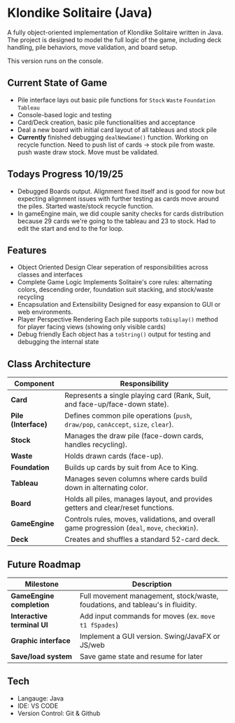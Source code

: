 # Klondike Solitaire (Java)
A fully object-oriented implementation of Klondike Solitaire written in Java. 
The project is designed to model the full logic of the game, including deck handling, 
pile behaviors, move validation, and board setup. 

This version runs on the console. 

## Current State of Game
- Pile interface lays out basic pile functions for `Stock` `Waste` `Foundation` `Tableau`
- Console-based logic and testing
- Card/Deck creation, basic pile functionalities and acceptance
- Deal a new board with initial card layout of all tableaus and stock pile
- **Currently** finished debugging `dealNewGame()` function. Working on recycle function.
Need to push list of cards -> stock pile from waste. push waste draw stock. Move must 
be validated. 

## Todays Progress 10/19/25
- Debugged Boards output. Alignment fixed itself and is good for now but expecting alignment issues with further testing
as cards move around the piles. Started waste/stock recycle function. 
- In gameEngine main, we did couple sanity checks for cards distribution because 29
cards we're going to the tableau and 23 to stock. Had to edit the start and end to the for loop. 

## Features
- Object Oriented Design
Clear seperation of responsibilities across classes and interfaces
- Complete Game Logic
Implements Solitaire's core rules: alternating colors, descending order, foundation suit stacking,
and stock/waste recycling
- Encapsulation and Extensibility
Designed for easy expansion to GUI or web environments.
- Player Perspective Rendering
Each pile supports `toDisplay()` method for player facing views (showing only visible cards)
- Debug friendly
Each object has a `toString()` output for testing and debugging the internal state

## Class Architecture
| **Component** | **Responsibility** |
|----------------|--------------------|
| **Card** | Represents a single playing card (Rank, Suit, and face-up/face-down state). |
| **Pile (Interface)** | Defines common pile operations (`push`, `draw/pop`, `canAccept`, `size`, `clear`). |
| **Stock** | Manages the draw pile (face-down cards, handles recycling). |
| **Waste** | Holds drawn cards (face-up). |
| **Foundation** | Builds up cards by suit from Ace to King. |
| **Tableau** | Manages seven columns where cards build down in alternating color. |
| **Board** | Holds all piles, manages layout, and provides getters and clear/reset functions. |
| **GameEngine** | Controls rules, moves, validations, and overall game progression (`deal`, `move`, `checkWin`). |
| **Deck** | Creates and shuffles a standard 52-card deck. |

## Future Roadmap
| **Milestone** | **Description** |
|----------------|--------------------|
| **GameEngine completion** | Full movement management, stock/waste, foudations, and tableau's in fluidity. |
| **Interactive terminal UI** | Add input commands for moves (ex. `move t1 fSpades`) |
| **Graphic interface** | Implement a GUI version. Swing/JavaFX or JS/web | 
| **Save/load system** | Save game state and resume for later |

## Tech
- Langauge: Java
- IDE: VS CODE
- Version Control: Git & Github